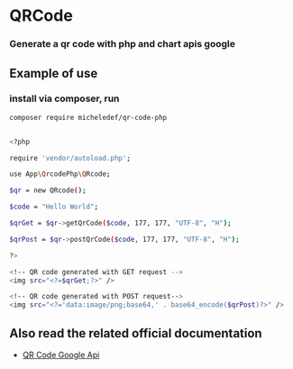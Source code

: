 # QRCode
### Generate a qr code with php and chart apis google

## Example of use

### install via composer, run

```sh
composer require micheledef/qr-code-php
```

```sh

<?php

require 'vendor/autoload.php';

use App\QrcodePhp\QRcode;

$qr = new QRcode();

$code = "Hello World";

$qrGet = $qr->getQrCode($code, 177, 177, "UTF-8", "H");

$qrPost = $qr->postQrCode($code, 177, 177, "UTF-8", "H");

?>

<!-- QR code generated with GET request -->
<img src="<?=$qrGet;?>" />

<!-- QR code generated with POST request-->
<img src="<?='data:image/png;base64,' . base64_encode($qrPost)?>" />

```

## Also read the related official documentation
- [QR Code Google Api][df1]

[df1]: <https://developers.google.com/chart/infographics/docs/qr_codes>
